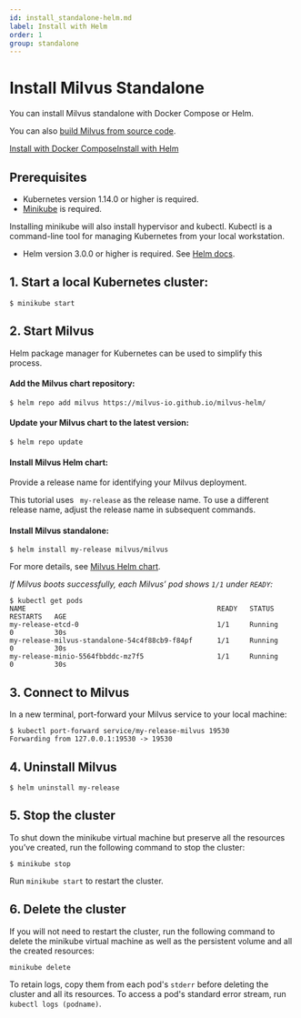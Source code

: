 ```yaml
---
id: install_standalone-helm.md
label: Install with Helm 
order: 1
group: standalone
---
```


# Install Milvus Standalone

You can install Milvus standalone with Docker Compose or Helm.

You can also [build Milvus from source code](https://github.com/milvus-io/milvus/blob/master/INSTALL.md).

<div class="tab-wrapper"><a href="install_standalone-docker.md" class=''>Install with Docker Compose</a><a href="install_standalone-helm.md" class='active '>Install with Helm</a></div>

## Prerequisites
- Kubernetes version 1.14.0 or higher is required.
- [Minikube](https://kubernetes.io/docs/tasks/tools/install-minikube/) is required.

<div class="alert note">
Installing minikube will also install hypervisor and kubectl. Kubectl is a command-line tool for managing Kubernetes from your local workstation.
</div>

- Helm version 3.0.0 or higher is required. See [Helm docs](https://helm.sh/docs/).

## 1. Start a local Kubernetes cluster:
```
$ minikube start
```

## 2. Start Milvus
<div class="alert note">
Helm package manager for Kubernetes can be used to simplify this process.
</div>

#### Add the Milvus chart repository:
```
$ helm repo add milvus https://milvus-io.github.io/milvus-helm/
```

#### Update your Milvus chart to the latest version: 
```
$ helm repo update
```

#### Install Milvus Helm chart:
Provide a release name for identifying your Milvus deployment.

<div class="alert note">
This tutorial uses <code> my-release</code> as the release name. To use a different release name, adjust the release name in subsequent commands.
</div>

#### Install Milvus standalone:
```
$ helm install my-release milvus/milvus
```

<div class="alert note">
For more details, see <a href="https://artifacthub.io/packages/helm/milvus/milvus">Milvus Helm chart</a>.
</div>


*If Milvus boots successfully, each Milvus’ pod shows `1/1` under `READY`:*
```
$ kubectl get pods
NAME                                               READY   STATUS      RESTARTS   AGE
my-release-etcd-0                                  1/1     Running     0          30s
my-release-milvus-standalone-54c4f88cb9-f84pf      1/1     Running     0          30s
my-release-minio-5564fbbddc-mz7f5                  1/1     Running     0          30s
```

## 3. Connect to Milvus
In a new terminal, port-forward your Milvus service to your local machine:
```
$ kubectl port-forward service/my-release-milvus 19530
Forwarding from 127.0.0.1:19530 -> 19530
```

## 4. Uninstall Milvus
```
$ helm uninstall my-release
```

## 5. Stop the cluster
To shut down the minikube virtual machine but preserve all the resources you’ve created, run the following command to stop the cluster:
```
$ minikube stop
```

<div class="alert note">
Run <code>minikube start</code> to restart the cluster.
</div>

## 6. Delete the cluster
If you will not need to restart the cluster, run the following command to delete the minikube virtual machine as well as the persistent volume and all the created resources:
```
minikube delete
```

<div class="alert note">
To retain logs,  copy them from each pod's <code>stderr</code> before deleting the cluster and all its resources. To access a pod's standard error stream, run <code>kubectl logs (podname)</code>.
</div>
